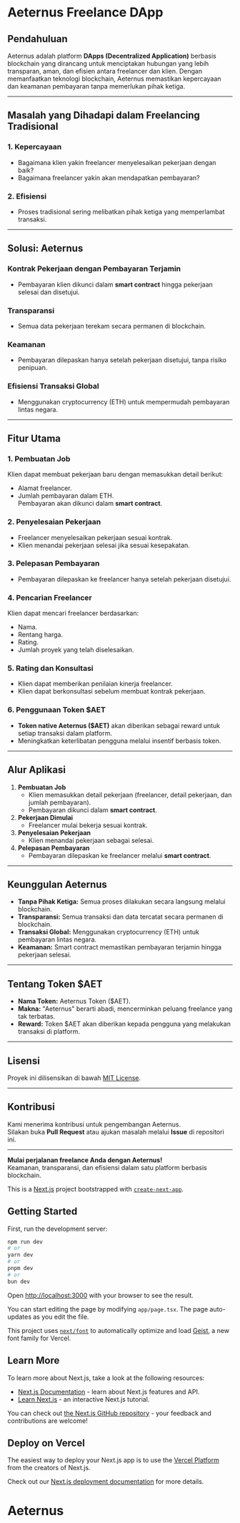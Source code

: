 # Aeternus Freelance DApp

## Pendahuluan
Aeternus adalah platform **DApps (Decentralized Application)** berbasis blockchain yang dirancang untuk menciptakan hubungan yang lebih transparan, aman, dan efisien antara freelancer dan klien. Dengan memanfaatkan teknologi blockchain, Aeternus memastikan kepercayaan dan keamanan pembayaran tanpa memerlukan pihak ketiga.

---

## Masalah yang Dihadapi dalam Freelancing Tradisional
### 1. Kepercayaan
- Bagaimana klien yakin freelancer menyelesaikan pekerjaan dengan baik?  
- Bagaimana freelancer yakin akan mendapatkan pembayaran?

### 2. Efisiensi
- Proses tradisional sering melibatkan pihak ketiga yang memperlambat transaksi.

---

## Solusi: Aeternus
### **Kontrak Pekerjaan dengan Pembayaran Terjamin**
- Pembayaran klien dikunci dalam **smart contract** hingga pekerjaan selesai dan disetujui.

### **Transparansi**
- Semua data pekerjaan terekam secara permanen di blockchain.

### **Keamanan**
- Pembayaran dilepaskan hanya setelah pekerjaan disetujui, tanpa risiko penipuan.

### **Efisiensi Transaksi Global**
- Menggunakan cryptocurrency (ETH) untuk mempermudah pembayaran lintas negara.

---

## Fitur Utama
### 1. **Pembuatan Job**
Klien dapat membuat pekerjaan baru dengan memasukkan detail berikut:
- Alamat freelancer.
- Jumlah pembayaran dalam ETH.  
Pembayaran akan dikunci dalam **smart contract**.

### 2. **Penyelesaian Pekerjaan**
- Freelancer menyelesaikan pekerjaan sesuai kontrak.  
- Klien menandai pekerjaan selesai jika sesuai kesepakatan.

### 3. **Pelepasan Pembayaran**
- Pembayaran dilepaskan ke freelancer hanya setelah pekerjaan disetujui.

### 4. **Pencarian Freelancer**
Klien dapat mencari freelancer berdasarkan:
- Nama.  
- Rentang harga.  
- Rating.  
- Jumlah proyek yang telah diselesaikan.

### 5. **Rating dan Konsultasi**
- Klien dapat memberikan penilaian kinerja freelancer.  
- Klien dapat berkonsultasi sebelum membuat kontrak pekerjaan.

### 6. **Penggunaan Token $AET**
- **Token native Aeternus ($AET)** akan diberikan sebagai reward untuk setiap transaksi dalam platform.  
- Meningkatkan keterlibatan pengguna melalui insentif berbasis token.

---

## Alur Aplikasi
1. **Pembuatan Job**
   - Klien memasukkan detail pekerjaan (freelancer, detail pekerjaan, dan jumlah pembayaran).
   - Pembayaran dikunci dalam **smart contract**.
2. **Pekerjaan Dimulai**
   - Freelancer mulai bekerja sesuai kontrak.
3. **Penyelesaian Pekerjaan**
   - Klien menandai pekerjaan sebagai selesai.
4. **Pelepasan Pembayaran**
   - Pembayaran dilepaskan ke freelancer melalui **smart contract**.

---

## Keunggulan Aeternus
- **Tanpa Pihak Ketiga:** Semua proses dilakukan secara langsung melalui blockchain.  
- **Transparansi:** Semua transaksi dan data tercatat secara permanen di blockchain.  
- **Transaksi Global:** Menggunakan cryptocurrency (ETH) untuk pembayaran lintas negara.  
- **Keamanan:** Smart contract memastikan pembayaran terjamin hingga pekerjaan selesai.

---

## Tentang Token $AET
- **Nama Token:** Aeternus Token ($AET).  
- **Makna:** "Aeternus" berarti abadi, mencerminkan peluang freelance yang tak terbatas.  
- **Reward:** Token $AET akan diberikan kepada pengguna yang melakukan transaksi di platform.  

---

## Lisensi
Proyek ini dilisensikan di bawah [MIT License](LICENSE).

---

## Kontribusi
Kami menerima kontribusi untuk pengembangan Aeternus.  
Silakan buka **Pull Request** atau ajukan masalah melalui **Issue** di repositori ini.

---

**Mulai perjalanan freelance Anda dengan Aeternus!**  
Keamanan, transparansi, dan efisiensi dalam satu platform berbasis blockchain.



This is a [Next.js](https://nextjs.org) project bootstrapped with [`create-next-app`](https://nextjs.org/docs/app/api-reference/cli/create-next-app).

## Getting Started

First, run the development server:

```bash
npm run dev
# or
yarn dev
# or
pnpm dev
# or
bun dev
```

Open [http://localhost:3000](http://localhost:3000) with your browser to see the result.

You can start editing the page by modifying `app/page.tsx`. The page auto-updates as you edit the file.

This project uses [`next/font`](https://nextjs.org/docs/app/building-your-application/optimizing/fonts) to automatically optimize and load [Geist](https://vercel.com/font), a new font family for Vercel.

## Learn More

To learn more about Next.js, take a look at the following resources:

- [Next.js Documentation](https://nextjs.org/docs) - learn about Next.js features and API.
- [Learn Next.js](https://nextjs.org/learn) - an interactive Next.js tutorial.

You can check out [the Next.js GitHub repository](https://github.com/vercel/next.js) - your feedback and contributions are welcome!

## Deploy on Vercel

The easiest way to deploy your Next.js app is to use the [Vercel Platform](https://vercel.com/new?utm_medium=default-template&filter=next.js&utm_source=create-next-app&utm_campaign=create-next-app-readme) from the creators of Next.js.

Check out our [Next.js deployment documentation](https://nextjs.org/docs/app/building-your-application/deploying) for more details.
# Aeternus
